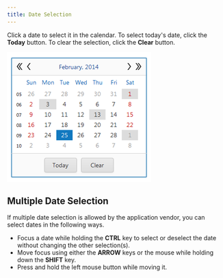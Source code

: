 ```yaml
---
title: Date Selection
---
```

Click a date to select it in the calendar. To select today's date, click the **Today** button. To clear the selection, click the **Clear** button.

![EUD_CalendarSel](../../../images/Img22703.png)

## Multiple Date Selection
If multiple date selection is allowed by the application vendor, you can select dates in the following ways.
* Focus a date while holding the **CTRL** key to select or deselect the date without changing the other selection(s).
* Move focus using either the **ARROW** keys or the mouse while holding down the **SHIFT** key.
* Press and hold the left mouse button while moving it.